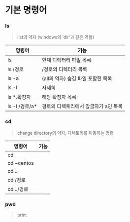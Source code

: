# 기본 명령어
### ls 
> list의 약자 (windows의 'dir'과 같은 역할)

| 명령어         | 기능|
|---------------|---|
 | ls            | 현재 디렉터리 파일 목록|
 | ls /경로        |/경로의 디렉터리 목록|
 | ls -a         |(all의 약자) 숨김 파일 포함한 목록|
 | ls -l         |자세히|
 | ls *.확장자      |해당 확장자 목록|
 | ls -l /경로/a*  | 경로의 디렉토리에서 앞글자가 a인 목록|

### cd
> change directory의 약자, 디렉토리를 이동하는 명령

|명령어 | 기능|
|---|---|
|cd|
|cd ~centos|
|cd ..|
|cd /경로|
|cd ../경로|

### pwd
> print